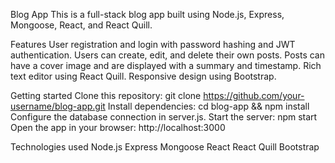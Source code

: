 Blog App
This is a full-stack blog app built using Node.js, Express, Mongoose, React, and React Quill.

Features
User registration and login with password hashing and JWT authentication.
Users can create, edit, and delete their own posts.
Posts can have a cover image and are displayed with a summary and timestamp.
Rich text editor using React Quill.
Responsive design using Bootstrap.


Getting started
Clone this repository: git clone https://github.com/your-username/blog-app.git
Install dependencies: cd blog-app && npm install
Configure the database connection in server.js.
Start the server: npm start
Open the app in your browser: http://localhost:3000


Technologies used
Node.js
Express
Mongoose
React
React Quill
Bootstrap


